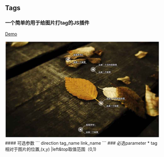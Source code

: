 ## Tags
### 一个简单的用于给图片打tag的JS插件
<a href="http://dejun-github-tag.oss-cn-qingdao.aliyuncs.com/">Demo</a>

<img src="./img/snap.jpg"/>
#### 可选参数
```
direction
tag_name
link_name
```
### 必选parameter
* tag相对于图片的位置,(x,y) |left&top取值范围（0,1)



